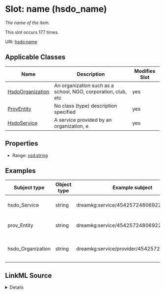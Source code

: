 

# Slot: name (hsdo_name)


_The name of the item._






This slot occurs 177 times.


URI: [hsdo:name](http://schema.org/name)



<!-- no inheritance hierarchy -->





## Applicable Classes

| Name | Description | Modifies Slot |
| --- | --- | --- |
| [HsdoOrganization](../classes/HsdoOrganization.md) | An organization such as a school, NGO, corporation, club, etc |  yes  |
| [ProvEntity](../classes/ProvEntity.md) | No class (type) description specified |  yes  |
| [HsdoService](../classes/HsdoService.md) | A service provided by an organization, e |  yes  |







## Properties

* Range: [xsd:string](http://www.w3.org/2001/XMLSchema#string)






## Examples

| Subject type | Object type | Example subject | Example object | Occurrences |
| --- | --- | --- | --- | --- |
| hsdo_Service | string | dreamkg:service/4542572480692224 | Drug and Alcohol Services | 88 |
| prov_Entity | string | dreamkg:service/4542572480692224 | Drug and Alcohol Services | 177 |
| hsdo_Organization | string | dreamkg:service/provider/4542572480692224 | Child Guidance Resource Centers | 89 |




## LinkML Source

<details>

```yaml
name: hsdo_name
annotations:
  count:
    tag: count
    value: 177
description: The name of the item.
title: name
examples:
- object:
    example_object: Drug and Alcohol Services
    example_object_type: string
    example_predicate: hsdo:name
    example_subject: dreamkg:service/4542572480692224
    example_subject_type: hsdo_Service
- object:
    example_object: Drug and Alcohol Services
    example_object_type: string
    example_predicate: hsdo:name
    example_subject: dreamkg:service/4542572480692224
    example_subject_type: prov_Entity
- object:
    example_object: Child Guidance Resource Centers
    example_object_type: string
    example_predicate: hsdo:name
    example_subject: dreamkg:service/provider/4542572480692224
    example_subject_type: hsdo_Organization
from_schema: dream-kg
rank: 1000
slot_uri: hsdo:name
alias: hsdo_name
domain_of:
- hsdo_Organization
- hsdo_Service
- prov_Entity
range: string

```
</details>